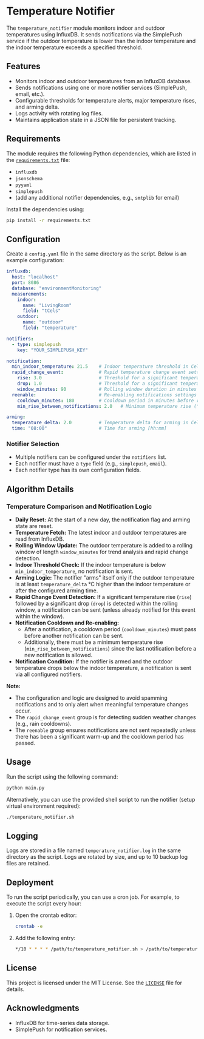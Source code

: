 # Temperature Notifier

The `temperature_notifier` module monitors indoor and outdoor temperatures using InfluxDB. It sends notifications via the SimplePush service if the outdoor temperature is lower than the indoor temperature and the indoor temperature exceeds a specified threshold.

## Features

- Monitors indoor and outdoor temperatures from an InfluxDB database.
- Sends notifications using one or more notifier services (SimplePush, email, etc.).
- Configurable thresholds for temperature alerts, major temperature rises, and arming delta.
- Logs activity with rotating log files.
- Maintains application state in a JSON file for persistent tracking.

## Requirements

The module requires the following Python dependencies, which are listed in the [`requirements.txt`](requirements.txt) file:

- `influxdb`
- `jsonschema`
- `pyyaml`
- `simplepush`
- (add any additional notifier dependencies, e.g., `smtplib` for email)

Install the dependencies using:
```sh
pip install -r requirements.txt
```

## Configuration

Create a `config.yaml` file in the same directory as the script. Below is an example configuration:

```yaml
influxdb:
  host: "localhost"
  port: 8086
  database: "environmentMonitoring"
  measurements:
    indoor:
      name: "LivingRoom"
      field: "tCels"
    outdoor:
      name: "outdoor"
      field: "temperature"

notifiers:
  - type: simplepush
    key: "YOUR_SIMPLEPUSH_KEY"

notification:
  min_indoor_temperature: 21.5    # Indoor temperature threshold in Celsius
  rapid_change_event:             # Rapid temperature change event settings
    rise: 3.0                     # Threshold for a significant temperature rise
    drop: 1.0                     # Threshold for a significant temperature drop
    window_minutes: 90            # Rolling window duration in minutes
  reenable:                       # Re-enabling notifications settings
    cooldown_minutes: 180         # Cooldown period in minutes before re-enabling notifications
    min_rise_between_notifications: 2.0   # Minimum temperature rise (°C) required between notifications

arming:
  temperature_delta: 2.0          # Temperature delta for arming in Celsius
  time: "08:00"                   # Time for arming [hh:mm]
```

### Notifier Selection

- Multiple notifiers can be configured under the `notifiers` list.
- Each notifier must have a `type` field (e.g., `simplepush`, `email`).
- Each notifier type has its own configuration fields.

## Algorithm Details

### Temperature Comparison and Notification Logic

- **Daily Reset:** At the start of a new day, the notification flag and arming state are reset.
- **Temperature Fetch:** The latest indoor and outdoor temperatures are read from InfluxDB.
- **Rolling Window Update:** The outdoor temperature is added to a rolling window of length `window_minutes` for trend analysis and rapid change detection.
- **Indoor Threshold Check:** If the indoor temperature is below `min_indoor_temperature`, no notification is sent.
- **Arming Logic:** The notifier "arms" itself only if the outdoor temperature is at least `temperature_delta` °C higher than the indoor temperature or after the configured arming time.
- **Rapid Change Event Detection:** If a significant temperature rise (`rise`) followed by a significant drop (`drop`) is detected within the rolling window, a notification can be sent (unless already notified for this event within the window).
- **Notification Cooldown and Re-enabling:**
  - After a notification, a cooldown period (`cooldown_minutes`) must pass before another notification can be sent.
  - Additionally, there must be a minimum temperature rise (`min_rise_between_notifications`) since the last notification before a new notification is allowed.
- **Notification Condition:** If the notifier is armed and the outdoor temperature drops below the indoor temperature, a notification is sent via all configured notifiers.

**Note:**  
- The configuration and logic are designed to avoid spamming notifications and to only alert when meaningful temperature changes occur.
- The `rapid_change_event` group is for detecting sudden weather changes (e.g., rain cooldowns).
- The `reenable` group ensures notifications are not sent repeatedly unless there has been a significant warm-up and the cooldown period has passed.


## Usage

Run the script using the following command:
```sh
python main.py
```

Alternatively, you can use the provided shell script to run the notifier (setup virtual environment required):

```sh
./temperature_notifier.sh
```

## Logging

Logs are stored in a file named `temperature_notifier.log` in the same directory as the script. Logs are rotated by size, and up to 10 backup log files are retained.

## Deployment

To run the script periodically, you can use a cron job. For example, to execute the script every hour:

1. Open the crontab editor:
   ```sh
   crontab -e
   ```

2. Add the following entry:
   ```sh
   */10 * * * * /path/to/temperature_notifier.sh > /path/to/temperature_notifier_cron.log 2>&1
   ```

## License

This project is licensed under the MIT License. See the [`LICENSE`](LICENSE) file for details.

## Acknowledgments

- InfluxDB for time-series data storage.
- SimplePush for notification services.